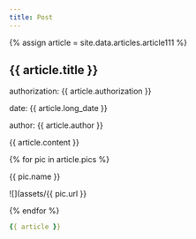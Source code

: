 ```yaml
---
title: Post
---
```

{% assign article =  site.data.articles.article111 %}
## {{ article.title }}


authorization: {{ article.authorization }}

date: {{ article.long_date }}

author: {{ article.author }}

{{ article.content }}

{% for pic in article.pics %}

{{ pic.name }}

![](assets/{{ pic.url }}

{% endfor %}

```yaml
{{ article }}
```